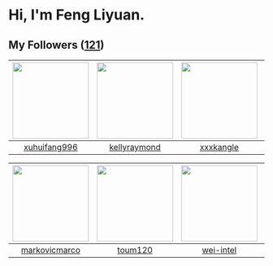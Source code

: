 # Hi, I'm Feng Liyuan.

## My Followers ([121](https://github.com/SunRunAway?tab=followers))

| <img src="https://avatars.githubusercontent.com/u/50138288?v=4" width="150" height="150" /> | <img src="https://avatars.githubusercontent.com/u/58126365?v=4" width="150" height="150" /> | <img src="https://avatars.githubusercontent.com/u/88874211?v=4" width="150" height="150" /> | <img src="https://avatars.githubusercontent.com/u/46620760?v=4" width="150" height="150" /> |
| :-----------------------------------------------------------------------------------------: | :-----------------------------------------------------------------------------------------: | :-----------------------------------------------------------------------------------------: | :-----------------------------------------------------------------------------------------: |
|                       [xuhuifang996](https://github.com/xuhuifang996)                       |                       [kellyraymond](https://github.com/kellyraymond)                       |                          [xxxkangle](https://github.com/xxxkangle)                          |                           [a9QrX3Lu](https://github.com/a9QrX3Lu)                           |

| <img src="https://avatars.githubusercontent.com/u/52882128?v=4" width="150" height="150" /> | <img src="https://avatars.githubusercontent.com/u/57785890?v=4" width="150" height="150" /> | <img src="https://avatars.githubusercontent.com/u/171114883?v=4" width="150" height="150" /> | <img src="https://avatars.githubusercontent.com/u/83270523?v=4" width="150" height="150" /> |
| :-----------------------------------------------------------------------------------------: | :-----------------------------------------------------------------------------------------: | :------------------------------------------------------------------------------------------: | :-----------------------------------------------------------------------------------------: |
|                      [markovicmarco](https://github.com/markovicmarco)                      |                            [toum120](https://github.com/toum120)                            |                           [wei-intel](https://github.com/wei-intel)                          |                    [cherryhanminmin](https://github.com/cherryhanminmin)                    |